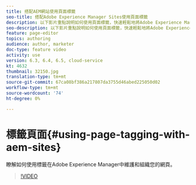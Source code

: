 ```yaml
---
title: 搭配AEM網站使用頁面標籤
seo-title: 搭配Adobe Experience Manager Sites使用頁面標籤
description: 以下影片重點說明如何使用頁面標籤，快速輕鬆地將Adobe Experience Manager中的網站內容分類。
seo-description: 以下影片重點說明如何使用頁面標籤，快速輕鬆地將Adobe Experience Manager中的網站內容分類。
feature: page-editor
topics: authoring
audience: author, marketer
doc-type: feature video
activity: use
version: 6.3, 6.4, 6.5, cloud-service
kt: 4632
thumbnail: 32150.jpg
translation-type: tm+mt
source-git-commit: 67ca08bf386a217807da3755d46abed225050d02
workflow-type: tm+mt
source-wordcount: '74'
ht-degree: 0%

---
```



# 標籤頁面{#using-page-tagging-with-aem-sites}

瞭解如何使用標籤在Adobe Experience Manager中維護和組織您的網頁。

>[!VIDEO](https://video.tv.adobe.com/v/32150?quality=12&learn=on)
